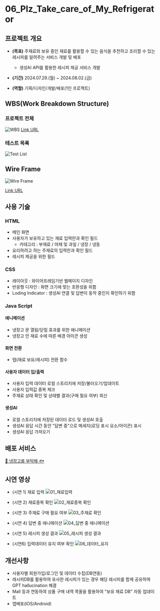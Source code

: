 # 06_Plz_Take_care_of_My_Refrigerator

## 프로젝트 개요
- **(목표)** 주재료와 보유 중인 재료를 활용할 수 있는 음식을 추천하고 조리할 수 있는 레시피를 알려주는 서비스 개발 및 배포
    - 생성AI API를 활용한 레시피 제공 서비스 개발

- **(기간)** 2024.07.29.(월) ~ 2024.08.02.(금)

- **(역할)** 기획/디자인/개발/배포(1인 프로젝트)



## WBS(Work Breakdown Structure)
### 프로젝트 전체
![WBS](image-2.png)
[Link URL](https://github.com/users/heeeee-github/projects/6)

### 테스트 목록
![Test List](image-1.png)



## Wire Frame
![Wire Frame](image.png)

[Link URL](https://www.figma.com/design/Cdv0GO8PKspUcRK69ptrdf/%EB%83%89%EC%9E%A5%EA%B3%A0%EB%A5%BC-%EB%B6%80%ED%83%81%ED%95%B4?node-id=0-1&t=60SudV9UQd35Kd7l-1)



## 사용 기술
### HTML
- 메인 화면
- 사용자가 보유하고 있는 재료 입력란과 확인 필드
    - 카테고리 : 부재료 / 야채 및 과일 / 냉장 / 냉동 
- 요리하려고 하는 주재료의 입력란과 확인 필드
- 레시피 제공을 위한 필드

### CSS
- 레이아웃 : 와이어프레임기반 웹페이지 디자인
- 반응형 디자인 : 화면 크기에 맞는 호환성을 위함
- Loding Indicator : 생성AI 연결 및 답변이 동작 중인지 확인하기 위함

### Java Script
#### 애니메이션
- 냉장고 문 열림/닫힘 효과를 위한 애니메이션
- 냉장고 안 재료 수에 따른 배경 아이콘 생성

#### 화면 전환
- 탭(재료 보유/레시피) 전환 함수

#### 사용자 데이터 입/출력
- 사용자 입력 데이터 로컬 스토리지에 저장/불러오기/업데이트
- 사용자 입력값 중복 체크
- 주재료 상태 확인 및 상태별 결과(구매 필요 여부) 회신

#### 생성AI
- 로컬 스토리지에 저장된 데이터 로드 및 생성AI 호출
- 생성AI 응답 시간 동안 "답변 중"으로 메세지(로딩 표시 요소/아이콘) 표시
- 생성AI 응답 가져오기



## 배포 서비스
[🥩 냉장고를 부탁해 🐟](https://heeeee-github.github.io/06_Plz_Take_care_of_My_Refrigerator/)



## 시연 영상
- (시연 1) 재료 입력
![01_재료입력](https://github.com/user-attachments/assets/b8c4b919-c2b1-4267-830e-5b9f764e5d04)
  

- (시연 2) 재료중복 확인
![02_재료중복 확인](https://github.com/user-attachments/assets/62c51542-76f2-46db-8e80-fb84081d09a8)


- (시연 3) 주재료 구매 필요 여부
![03_주재료 확인](https://github.com/user-attachments/assets/58156e1c-e9b8-4df2-962b-c612a97891c0)


- (시연 4) 답변 중 애니메이션
![04_답변 중 애니메이션](https://github.com/user-attachments/assets/ff8062f3-3aed-4735-a084-7170f3091bc6)


- (시연 5) 레시피 생성 결과
![05_레시피 생성 결과](https://github.com/user-attachments/assets/62856224-13f1-4402-9f3c-1a776b27e2a5)


- (시연6) 입력데이터 유지 여부 확인
![06_데이터_유지](https://github.com/user-attachments/assets/ed9e407f-ffd7-4be3-bd77-40e742fcbaa2)



## 개선사항
- 사용자별 회원가입/로그인 및 데이터 수집(DB연동)
- 레시피DB를 활용하여 유사한 레시피가 있는 경우 해당 레시피를 함께 공유하여 GPT hallucination 해결
- Mall 등과 연동하여 상품 구매 내역 목올을 활용하여 "보유 재료 DB" 자동 업데이트
- 앱배포(IOS/Android)
